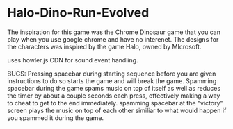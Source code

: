 # Halo-Dino-Run-Evolved

The inspiration for this game was the Chrome Dinosaur game that you can play when you use google chrome and have no interenet. The designs for the characters was inspired by the game Halo, owned by MIcrosoft.

uses howler.js CDN for sound event handling.

BUGS: Pressing spacebar during starting sequence before you are given instructions to do so starts the game and will break the game. Spamming spacebar during the game spams music on top of itself as well as reduces the timer by about a couple seconds each press, effectively making a way to cheat to get to the end immediately. spamming spacebar at the "victory" screen plays the music on top of each other similiar to what would happen if you spammed it during the game.
